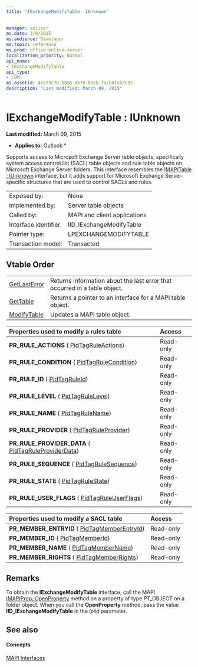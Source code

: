 ```yaml
---
title: "IExchangeModifyTable  IUnknown"
 
 
manager: soliver
ms.date: 3/9/2015
ms.audience: Developer
ms.topic: reference
ms.prod: office-online-server
localization_priority: Normal
api_name:
- IExchangeModifyTable
api_type:
- COM
ms.assetid: 45a73c7b-5855-4b70-866b-facb41cb3c32
description: "Last modified: March 09, 2015"
---
```


# IExchangeModifyTable : IUnknown

 **Last modified:** March 09, 2015 
  
 * **Applies to:** Outlook * 
  
Supports access to Microsoft Exchange Server table objects, specifically system access control list (SACL) table objects and rule table objects on Microsoft Exchange Server folders. This interface resembles the [IMAPITable : IUnknown](imapitableiunknown.md) interface, but it adds support for Microsoft Exchange Server-specific structures that are used to control SACLs and rules. 
  
|||
|:-----|:-----|
|Exposed by:  <br/> |None  <br/> |
|Implemented by:  <br/> |Server table objects  <br/> |
|Called by:  <br/> |MAPI and client applications  <br/> |
|Interface identifier:  <br/> |IID_IExchangeModifyTable  <br/> |
|Pointer type:  <br/> |LPEXCHANGEMODIFYTABLE  <br/> |
|Transaction model:  <br/> |Transacted  <br/> |
   
## Vtable Order

|||
|:-----|:-----|
|[GetLastError](iexchangemodifytable-getlasterror.md) <br/> |Returns information about the last error that occurred in a table object.  <br/> |
|[GetTable](iexchangemodifytable-gettable.md) <br/> |Returns a pointer to an interface for a MAPI table object.  <br/> |
|[ModifyTable](iexchangemodifytable-modifytable.md) <br/> |Updates a MAPI table object.  <br/> |
   
|**Properties used to modify a rules table**|**Access**|
|:-----|:-----|
|**PR_RULE_ACTIONS** ( [PidTagRuleActions](pidtagruleactions-canonical-property.md))  <br/> |Read-only  <br/> |
|**PR_RULE_CONDITION** ( [PidTagRuleCondition](pidtagrulecondition-canonical-property.md))  <br/> |Read-only  <br/> |
|**PR_RULE_ID** ( [PidTagRuleId](pidtagruleid-canonical-property.md))  <br/> |Read-only  <br/> |
|**PR_RULE_LEVEL** ( [PidTagRuleLevel](pidtagrulelevel-canonical-property.md))  <br/> |Read-only  <br/> |
|**PR_RULE_NAME** ( [PidTagRuleName](pidtagrulename-canonical-property.md))  <br/> |Read-only  <br/> |
|**PR_RULE_PROVIDER** ( [PidTagRuleProvider](pidtagruleprovider-canonical-property.md))  <br/> |Read-only  <br/> |
|**PR_RULE_PROVIDER_DATA** ( [PidTagRuleProviderData](pidtagruleproviderdata-canonical-property.md))  <br/> |Read-only  <br/> |
|**PR_RULE_SEQUENCE** ( [PidTagRuleSequence](pidtagrulesequence-canonical-property.md))  <br/> |Read-only  <br/> |
|**PR_RULE_STATE** ( [PidTagRuleState](pidtagrulestate-canonical-property.md))  <br/> |Read-only  <br/> |
|**PR_RULE_USER_FLAGS** ( [PidTagRuleUserFlags](pidtagruleuserflags-canonical-property.md))  <br/> |Read-only  <br/> |
   
|**Properties used to modify a SACL table**|**Access**|
|:-----|:-----|
|**PR_MEMBER_ENTRYID** ( [PidTagMemberEntryId](pidtagmemberentryid-canonical-property.md))  <br/> |Read-only  <br/> |
|**PR_MEMBER_ID** ( [PidTagMemberId](pidtagmemberid-canonical-property.md))  <br/> |Read-only  <br/> |
|**PR_MEMBER_NAME** ( [PidTagMemberName](pidtagmembername-canonical-property.md))  <br/> |Read-only  <br/> |
|**PR_MEMBER_RIGHTS** ( [PidTagMemberRights](pidtagmemberrights-canonical-property.md))  <br/> |Read-only  <br/> |
   
## Remarks

To obtain the **IExchangeModifyTable** interface, call the MAPI [IMAPIProp::OpenProperty](imapiprop-openproperty.md) method on a property of type PT_OBJECT on a folder object. When you call the **OpenProperty** method, pass the value **IID_IExchangeModifyTable** in the  _lpiid_ parameter. 
  
## See also

#### Concepts

[MAPI Interfaces](mapi-interfaces.md)

